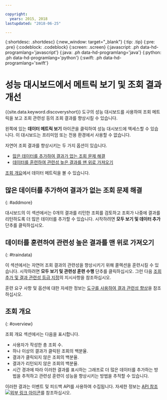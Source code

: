 ```yaml
---

copyright:
  years: 2015, 2018
lastupdated: "2018-06-25"

---
```


{:shortdesc: .shortdesc}
{:new_window: target="_blank"}
{:tip: .tip}
{:pre: .pre}
{:codeblock: .codeblock}
{:screen: .screen}
{:javascript: .ph data-hd-programlang='javascript'}
{:java: .ph data-hd-programlang='java'}
{:python: .ph data-hd-programlang='python'}
{:swift: .ph data-hd-programlang='swift'}

# 성능 대시보드에서 메트릭 보기 및 조회 결과 개선

{{site.data.keyword.discoveryshort}} 도구의 성능 대시보드를 사용하여 조회 메트릭을 보고 조회 관련성 등의 조회 결과를 향상시킬 수 있습니다.

왼쪽에 있는 **데이터 메트릭 보기** 아이콘을 클릭하여 성능 대시보드에 액세스할 수 있습니다. 이 대시보드는 프리미엄 또는 전용 환경에서 사용할 수 없습니다.

자연어 조회 결과를 향상시키는 두 가지 옵션이 있습니다.
- [많은 데이터를 추가하여 결과가 없는 조회 문제 해결](/docs/services/discovery/dashboard.html#addmore)
- [데이터를 훈련하여 관련성 높은 결과를 맨 위로 가져오기](/docs/services/discovery/dashboard.html#traindata)

[조회 개요](/docs/services/discovery/dashboard.html#overview)에서 데이터 메트릭을 볼 수 있습니다. 

## 많은 데이터를 추가하여 결과가 없는 조회 문제 해결
{: #addmore}

대시보드의 이 섹션에서는 0개의 결과를 리턴한 조회를 검토하고 조회가 나중에 결과를 리턴하도록 더 많은 데이터를 추가할 수 있습니다. 시작하려면 **모두 보기 및 데이터 추가** 단추를 클릭하십시오. 

## 데이터를 훈련하여 관련성 높은 결과를 맨 위로 가져오기
{: #traindata}

이 섹션에서는 자연어 조회 결과의 관련성을 향상시키기 위해 콜렉션을 훈련시킬 수 있습니다. 시작하려면 **모두 보기 및 관련성 훈련 수행** 단추를 클릭하십시오. 그런 다음 [조회 추가 및 결과 관련성 등급 지정](/docs/services/discovery/train-tooling.html#results)의 지시사항을 참조하십시오.

훈련 요구 사항 및 옵션에 대한 자세한 정보는 [도구를 사용하여 결과 관련성 향상](/docs/services/discovery/train-tooling.html)을 참조하십시오.

## 조회 개요
{: #overview}

조회 개요 섹션에서는 다음을 표시합니다.
- 사용자가 작성한 총 조회 수.
- 하나 이상의 결과가 클릭된 조회의 백분율.
- 결과가 클릭되지 않은 조회의 백분율.
- 결과가 리턴되지 않은 조회의 백분율.
- 시간 경과에 따라 이러한 결과를 표시하는 그래프로 더 많은 데이터를 추가하는 방법을 추적하고 관련성 훈련이 성능을 향상시키는 방법을 추적할 수 있습니다.

이러한 결과는 이벤트 및 피드백 API를 사용하여 수집됩니다. 자세한 정보는 [API 참조 ![외부 링크 아이콘](../../icons/launch-glyph.svg "외부 링크 아이콘")](https://www.ibm.com/watson/developercloud/discovery/api/v1/curl.html?curl#events-and-feedback-api)를 참조하십시오.
